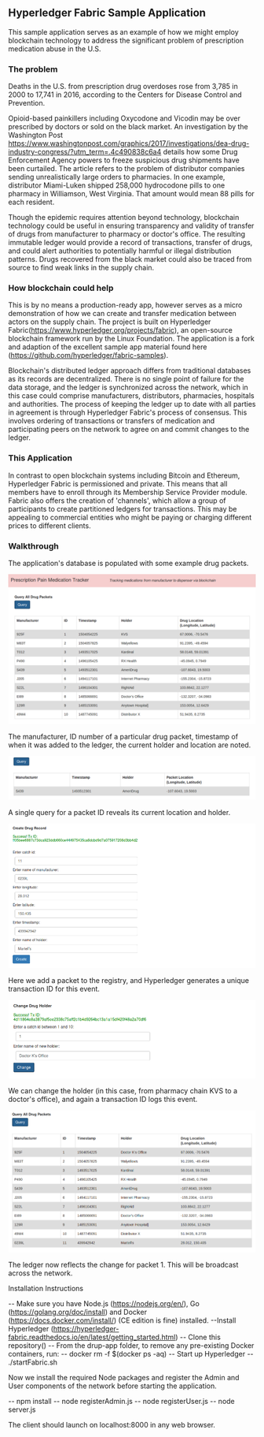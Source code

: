 ## Hyperledger Fabric Sample Application

[//]: # (Image References)

[image1]: images/image1.PNG "Query All of Ledger"
[image2]: images/image2.PNG "Single Query"
[image3]: images/image3.PNG "Create Item"
[image4]: images/image4.PNG "Change Holder"
[image5]: images/image5.PNG "Updated Ledger"


This sample application serves as an example of how we might employ blockchain technology to address the significant problem of prescription medication abuse in the U.S.

### The problem

Deaths in the U.S. from prescription drug overdoses rose from 3,785 in 2000 to 17,741 in 2016, according to the Centers for Disease Control and Prevention.

Opioid-based painkillers including Oxycodone and Vicodin may be over prescribed by doctors or sold on the black market. An investigation by the Washington Post https://www.washingtonpost.com/graphics/2017/investigations/dea-drug-industry-congress/?utm_term=.4c490838c6a4
details how some Drug Enforcement Agency powers to freeze suspicious drug shipments have been curtailed. The article refers to the problem of distributor companies sending unrealistically large orders to pharmacies. In one example, distributor Miami-Luken shipped 258,000 hydrocodone pills to one pharmacy in Williamson, West Virginia. That amount would mean 88 pills for each resident.  

Though the epidemic requires attention beyond technology, blockchain technology could be useful in ensuring transparency and validity of transfer of drugs from manufacturer to pharmacy or doctor's office. The resulting immutable ledger would provide a record of transactions, transfer of drugs, and could alert authorities to potentially harmful or illegal distribution patterns. Drugs recovered from the black market could also be traced from source to find weak links in the supply chain.

### How blockchain could help

This is by no means a production-ready app, however serves as a micro demonstration of how we can create and transfer medication between actors on the supply chain. The project is built on Hyperledger Fabric(https://www.hyperledger.org/projects/fabric), an open-source blockchain framework run by the Linux Foundation. The application is a fork and adaption of the excellent sample app material found here (https://github.com/hyperledger/fabric-samples).

Blockchain's distributed ledger approach differs from traditional databases as its records are decentralized. There is no single point of failure for the data storage, and the ledger is synchronized across the network, which in this case could comprise manufacturers, distributors, pharmacies, hospitals and authorities. The process of keeping the ledger up to date with all parties in agreement is through Hyperledger Fabric's process of consensus. This involves ordering of transactions or transfers of medication and participating peers on the network to agree on and commit changes to the ledger.

### This Application

In contrast to open blockchain systems including Bitcoin and Ethereum, Hyperledger Fabric is permissioned and private. This means that all members have to enroll through its Membership Service Provider module.  
Fabric also offers the creation of 'channels', which allow a group of participants to create partitioned ledgers for transactions. This may be appealing to commercial entities who might be paying or charging different prices to different clients.

### Walkthrough

The application's database is populated with some example drug packets.

![alt text][image1]

The manufacturer, ID number of a particular drug packet, timestamp of when it was added to the ledger, the current holder and location are noted.

![alt text][image2]

A single query for a packet ID reveals its current location and holder.

![alt text][image3]

Here we add a packet to the registry, and Hyperledger generates a unique transaction ID for this event.

![alt text][image4]

We can change the holder (in this case, from pharmacy chain KVS to a doctor's office), and again a transaction ID logs this event.

![alt text][image5]

The ledger now reflects the change for packet 1. This will be broadcast across the network.

Installation Instructions

-- Make sure you have Node.js (https://nodejs.org/en/), Go (https://golang.org/doc/install) and Docker (https://docs.docker.com/install/) (CE edition is fine) installed.
--Install Hyperledger (https://hyperledger-fabric.readthedocs.io/en/latest/getting_started.html)
-- Clone this repository()
-- From the drup-app folder, to remove any pre-existing Docker containers, run:
-- docker rm -f $(docker ps -aq)
-- Start up Hyperledger
-- ./startFabric.sh

Now we install the required Node packages and register the Admin and User components of the network before starting the application.

-- npm install
-- node registerAdmin.js
-- node registerUser.js
-- node server.js

The client should launch on localhost:8000 in any web browser.
